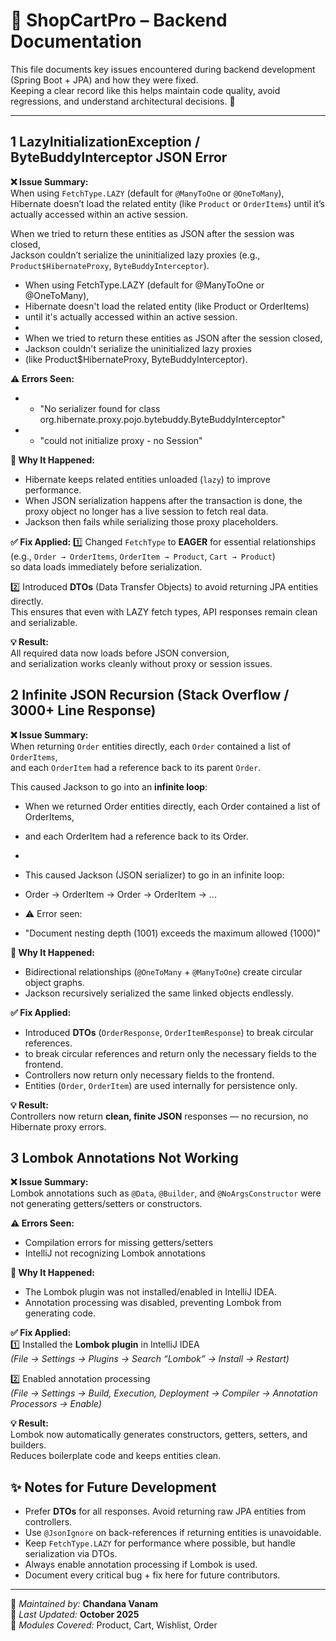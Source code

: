 # 🧠 ShopCartPro – Backend Documentation

This file documents key issues encountered during backend development (Spring Boot + JPA) and how they were fixed.  
Keeping a clear record like this helps maintain code quality, avoid regressions, and understand architectural decisions. 💪

---

## 1 LazyInitializationException / ByteBuddyInterceptor JSON Error

**❌ Issue Summary:**  
When using `FetchType.LAZY` (default for `@ManyToOne` or `@OneToMany`), Hibernate doesn’t load the related entity (like `Product` or `OrderItems`) until it’s actually accessed within an active session.

When we tried to return these entities as JSON after the session was closed,  
Jackson couldn’t serialize the uninitialized lazy proxies (e.g., `Product$HibernateProxy`, `ByteBuddyInterceptor`).

* When using FetchType.LAZY (default for @ManyToOne or @OneToMany),
* Hibernate doesn't load the related entity (like Product or OrderItems)
* until it's actually accessed within an active session.
*
* When we tried to return these entities as JSON after the session closed,
* Jackson couldn't serialize the uninitialized lazy proxies
* (like Product$HibernateProxy, ByteBuddyInterceptor).

**⚠️ Errors Seen:**
* - "No serializer found for class org.hibernate.proxy.pojo.bytebuddy.ByteBuddyInterceptor"
* - "could not initialize proxy - no Session"

**🧠 Why It Happened:**
- Hibernate keeps related entities unloaded (`lazy`) to improve performance.
- When JSON serialization happens after the transaction is done, the proxy object no longer has a live session to fetch real data.
- Jackson then fails while serializing those proxy placeholders.

**✅ Fix Applied:**
1️⃣ Changed `FetchType` to **EAGER** for essential relationships  
(e.g., `Order → OrderItems`, `OrderItem → Product`, `Cart → Product`)  
so data loads immediately before serialization.

2️⃣ Introduced **DTOs** (Data Transfer Objects) to avoid returning JPA entities directly.  
This ensures that even with LAZY fetch types, API responses remain clean and serializable.

**💡 Result:**  
All required data now loads before JSON conversion,  
and serialization works cleanly without proxy or session issues.

## 2 Infinite JSON Recursion (Stack Overflow / 3000+ Line Response)

**❌ Issue Summary:**  
When returning `Order` entities directly, each `Order` contained a list of `OrderItems`,  
and each `OrderItem` had a reference back to its parent `Order`.

This caused Jackson to go into an **infinite loop**:

* When we returned Order entities directly, each Order contained a list of OrderItems,
* and each OrderItem had a reference back to its Order.
*
* This caused Jackson (JSON serializer) to go in an infinite loop:
* Order → OrderItem → Order → OrderItem → ...

* ⚠️ Error seen:
* "Document nesting depth (1001) exceeds the maximum allowed (1000)"

**🧠 Why It Happened:**
- Bidirectional relationships (`@OneToMany` + `@ManyToOne`) create circular object graphs.
- Jackson recursively serialized the same linked objects endlessly.

**✅ Fix Applied:**
- Introduced **DTOs** (`OrderResponse`, `OrderItemResponse`) to break circular references.
- to break circular references and return only the necessary fields to the frontend.
- Controllers now return only necessary fields to the frontend.
- Entities (`Order`, `OrderItem`) are used internally for persistence only.

**💡 Result:**  
Controllers now return **clean, finite JSON** responses — no recursion, no Hibernate proxy errors.

## 3 Lombok Annotations Not Working

**❌ Issue Summary:**  
Lombok annotations such as `@Data`, `@Builder`, and `@NoArgsConstructor` were not generating getters/setters or constructors.

**⚠️ Errors Seen:**
- Compilation errors for missing getters/setters
- IntelliJ not recognizing Lombok annotations

**🧠 Why It Happened:**
- The Lombok plugin was not installed/enabled in IntelliJ IDEA.
- Annotation processing was disabled, preventing Lombok from generating code.

**✅ Fix Applied:**  
1️⃣ Installed the **Lombok plugin** in IntelliJ IDEA  
*(File → Settings → Plugins → Search “Lombok” → Install → Restart)*

2️⃣ Enabled annotation processing  
*(File → Settings → Build, Execution, Deployment → Compiler → Annotation Processors → Enable)*

**💡 Result:**  
Lombok now automatically generates constructors, getters, setters, and builders.  
Reduces boilerplate code and keeps entities clean.

## ✨ Notes for Future Development

- Prefer **DTOs** for all responses. Avoid returning raw JPA entities from controllers.
- Use `@JsonIgnore` on back-references if returning entities is unavoidable.
- Keep `FetchType.LAZY` for performance where possible, but handle serialization via DTOs.
- Always enable annotation processing if Lombok is used.
- Document every critical bug + fix here for future contributors.

---

💬 *Maintained by:* **Chandana Vanam**  
📅 *Last Updated:* **October 2025**  
🧩 *Modules Covered:* Product, Cart, Wishlist, Order 